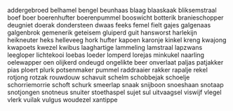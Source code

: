 addergebroed
belhamel
bengel
beunhaas
blaag
blaaskaak
bliksemstraal
boef
boer
boerenhufter
boerenpummel
booswicht
botterik
branieschopper
deugniet
doerak
dondersteen
dwaas
feeks
femel
fielt
gajes
galgenaas
galgenbrok
gemenerik
geteisem
gluiperd
guit
hansworst
harlekijn
heikneuter
heks
helleveeg
hork
hufter
kapoen
karonje
kinkel
kreng
kwajong
kwapoets
kwezel
kwibus
laaghartige
lammeling
lamstraal
lapzwans
leegloper
lichtekooi
loebas
loeder
lomperd
lorejas
minkukel
naarling
oelewapper
oen
olijkerd
ondeugd
ongelikte beer
onverlaat
paljas
patjakker
pias
ploert
plurk
potsenmaker
pummel
raddraaier
rakker
rapalje
rekel
rotjong
rotzak
rouwdouw
schavuit
schelm
schobbejak
schoelje
schorriemorrie
schoft
schurk
smeerlap
snaak
snijboon
snoeshaan
snotaap
snotjongen
snotneus
snuiter
stoethaspel
sujet
sul
uitvaagsel
viswijf
vlegel
vlerk
vuilak
vulgus
woudezel
xantippe
